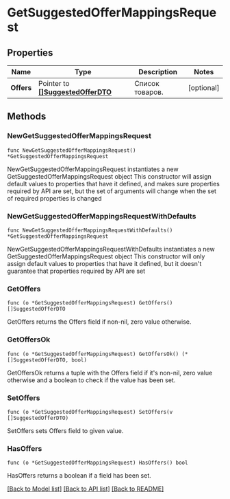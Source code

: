 # GetSuggestedOfferMappingsRequest

## Properties

Name | Type | Description | Notes
------------ | ------------- | ------------- | -------------
**Offers** | Pointer to [**[]SuggestedOfferDTO**](SuggestedOfferDTO.md) | Список товаров. | [optional] 

## Methods

### NewGetSuggestedOfferMappingsRequest

`func NewGetSuggestedOfferMappingsRequest() *GetSuggestedOfferMappingsRequest`

NewGetSuggestedOfferMappingsRequest instantiates a new GetSuggestedOfferMappingsRequest object
This constructor will assign default values to properties that have it defined,
and makes sure properties required by API are set, but the set of arguments
will change when the set of required properties is changed

### NewGetSuggestedOfferMappingsRequestWithDefaults

`func NewGetSuggestedOfferMappingsRequestWithDefaults() *GetSuggestedOfferMappingsRequest`

NewGetSuggestedOfferMappingsRequestWithDefaults instantiates a new GetSuggestedOfferMappingsRequest object
This constructor will only assign default values to properties that have it defined,
but it doesn't guarantee that properties required by API are set

### GetOffers

`func (o *GetSuggestedOfferMappingsRequest) GetOffers() []SuggestedOfferDTO`

GetOffers returns the Offers field if non-nil, zero value otherwise.

### GetOffersOk

`func (o *GetSuggestedOfferMappingsRequest) GetOffersOk() (*[]SuggestedOfferDTO, bool)`

GetOffersOk returns a tuple with the Offers field if it's non-nil, zero value otherwise
and a boolean to check if the value has been set.

### SetOffers

`func (o *GetSuggestedOfferMappingsRequest) SetOffers(v []SuggestedOfferDTO)`

SetOffers sets Offers field to given value.

### HasOffers

`func (o *GetSuggestedOfferMappingsRequest) HasOffers() bool`

HasOffers returns a boolean if a field has been set.


[[Back to Model list]](../README.md#documentation-for-models) [[Back to API list]](../README.md#documentation-for-api-endpoints) [[Back to README]](../README.md)



